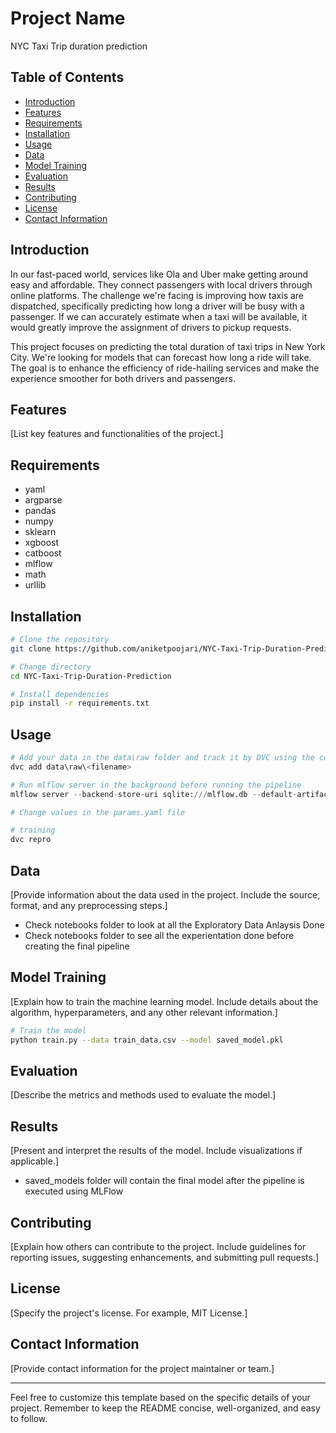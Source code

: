 # Project Name

NYC Taxi Trip duration prediction

## Table of Contents

- [Introduction](#introduction)
- [Features](#features)
- [Requirements](#requirements)
- [Installation](#installation)
- [Usage](#usage)
- [Data](#data)
- [Model Training](#model-training)
- [Evaluation](#evaluation)
- [Results](#results)
- [Contributing](#contributing)
- [License](#license)
- [Contact Information](#contact-information)

## Introduction

In our fast-paced world, services like Ola and Uber make getting around easy and affordable. They connect passengers with local drivers through online platforms. The challenge we're facing is improving how taxis are dispatched, specifically predicting how long a driver will be busy with a passenger. If we can accurately estimate when a taxi will be available, it would greatly improve the assignment of drivers to pickup requests.

This project focuses on predicting the total duration of taxi trips in New York City. We're looking for models that can forecast how long a ride will take. The goal is to enhance the efficiency of ride-hailing services and make the experience smoother for both drivers and passengers.

## Features

[List key features and functionalities of the project.]

## Requirements

- yaml
- argparse
- pandas
- numpy
- sklearn
- xgboost
- catboost
- mlflow
- math
- urllib

## Installation

```bash
# Clone the repository
git clone https://github.com/aniketpoojari/NYC-Taxi-Trip-Duration-Prediction.git

# Change directory
cd NYC-Taxi-Trip-Duration-Prediction

# Install dependencies
pip install -r requirements.txt
```

## Usage

```python
# Add your data in the data\raw folder and track it by DVC using the command:
dvc add data\raw\<filename>

# Run mlflow server in the background before running the pipeline
mlflow server --backend-store-uri sqlite:///mlflow.db --default-artifact-root ./artifacts --host 0.0.0.0

# Change values in the params.yaml file 

# training
dvc repro
```

## Data

[Provide information about the data used in the project. Include the source, format, and any preprocessing steps.]
- Check notebooks folder to look at all the Exploratory Data Anlaysis Done
- Check notebooks folder to see all the experientation done before creating the final pipeline

## Model Training

[Explain how to train the machine learning model. Include details about the algorithm, hyperparameters, and any other relevant information.]

```bash
# Train the model
python train.py --data train_data.csv --model saved_model.pkl
```

## Evaluation

[Describe the metrics and methods used to evaluate the model.]

## Results

[Present and interpret the results of the model. Include visualizations if applicable.]
- saved_models folder will contain the final model after the pipeline is executed using MLFlow

## Contributing

[Explain how others can contribute to the project. Include guidelines for reporting issues, suggesting enhancements, and submitting pull requests.]

## License

[Specify the project's license. For example, MIT License.]

## Contact Information

[Provide contact information for the project maintainer or team.]

---

Feel free to customize this template based on the specific details of your project. Remember to keep the README concise, well-organized, and easy to follow.